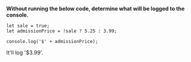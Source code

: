 **Without running the below code, determine what will be logged to the console.**

```
let sale = true;
let admissionPrice = !sale ? 5.25 : 3.99;

console.log('$' + admissionPrice);
```

It'll log '$3.99'.
